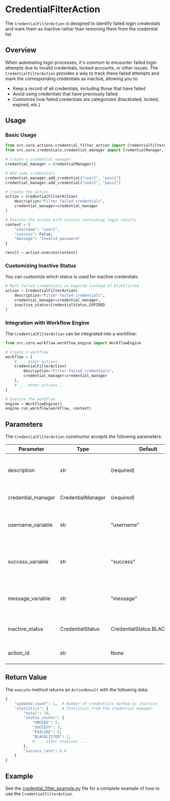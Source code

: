 # CredentialFilterAction

The `CredentialFilterAction` is designed to identify failed login credentials and mark them as inactive rather than removing them from the credential list.

## Overview

When automating login processes, it's common to encounter failed login attempts due to invalid credentials, locked accounts, or other issues. The `CredentialFilterAction` provides a way to track these failed attempts and mark the corresponding credentials as inactive, allowing you to:

- Keep a record of all credentials, including those that have failed
- Avoid using credentials that have previously failed
- Customize how failed credentials are categorized (blacklisted, locked, expired, etc.)

## Usage

### Basic Usage

```python
from src.core.actions.credential_filter_action import CredentialFilterAction
from src.core.credentials.credential_manager import CredentialManager, CredentialStatus

# Create a credential manager
credential_manager = CredentialManager()

# Add some credentials
credential_manager.add_credential("user1", "pass1")
credential_manager.add_credential("user2", "pass2")

# Create the action
action = CredentialFilterAction(
    description="Filter failed credentials",
    credential_manager=credential_manager
)

# Execute the action with context containing login results
context = {
    "username": "user1",
    "success": False,
    "message": "Invalid password"
}

result = action.execute(context)
```

### Customizing Inactive Status

You can customize which status is used for inactive credentials:

```python
# Mark failed credentials as expired instead of blacklisted
action = CredentialFilterAction(
    description="Filter failed credentials",
    credential_manager=credential_manager,
    inactive_status=CredentialStatus.EXPIRED
)
```

### Integration with Workflow Engine

The `CredentialFilterAction` can be integrated into a workflow:

```python
from src.core.workflow.workflow_engine import WorkflowEngine

# Create a workflow
workflow = [
    # ... other actions ...
    CredentialFilterAction(
        description="Filter failed credentials",
        credential_manager=credential_manager
    ),
    # ... other actions ...
]

# Execute the workflow
engine = WorkflowEngine()
engine.run_workflow(workflow, context)
```

## Parameters

The `CredentialFilterAction` constructor accepts the following parameters:

| Parameter | Type | Default | Description |
|-----------|------|---------|-------------|
| description | str | (required) | Human-readable description of the action |
| credential_manager | CredentialManager | (required) | Credential manager to use |
| username_variable | str | "username" | Name of the variable containing the username |
| success_variable | str | "success" | Name of the variable containing the success flag |
| message_variable | str | "message" | Name of the variable containing the result message |
| inactive_status | CredentialStatus | CredentialStatus.BLACKLISTED | Status to set for inactive credentials |
| action_id | str | None | Optional unique identifier |

## Return Value

The `execute` method returns an `ActionResult` with the following data:

```python
{
    "updated_count": 1,  # Number of credentials marked as inactive
    "statistics": {      # Statistics from the credential manager
        "total": 10,
        "status_counts": {
            "UNUSED": 5,
            "SUCCESS": 3,
            "FAILURE": 0,
            "BLACKLISTED": 2,
            # ... other statuses ...
        },
        "success_rate": 0.6
    }
}
```

## Example

See the [credential_filter_example.py](../../examples/credential_filter_example.py) file for a complete example of how to use the `CredentialFilterAction`.
